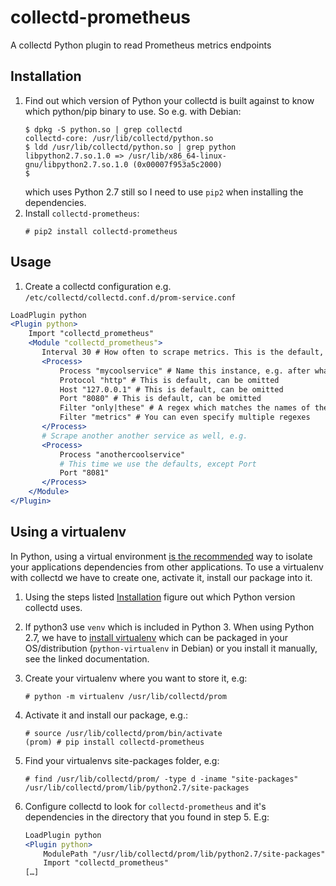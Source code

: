 # collectd-prometheus

A collectd Python plugin to read Prometheus metrics endpoints

## Installation

1. Find out which version of Python your collectd is built against to know
   which python/pip binary to use. So e.g. with Debian:
   ```terminal
   $ dpkg -S python.so | grep collectd
   collectd-core: /usr/lib/collectd/python.so
   $ ldd /usr/lib/collectd/python.so | grep python
   libpython2.7.so.1.0 => /usr/lib/x86_64-linux-gnu/libpython2.7.so.1.0 (0x00007f953a5c2000)
   $
   ```
   which uses Python 2.7 still so I need to use `pip2` when installing the
   dependencies.
1. Install `collectd-prometheus`:
   ```terminal
   # pip2 install collectd-prometheus
   ```

## Usage
1. Create a collectd configuration e.g.
   `/etc/collectd/collectd.conf.d/prom-service.conf`
```apache
LoadPlugin python
<Plugin python>
    Import "collectd_prometheus"
    <Module "collectd_prometheus">
       Interval 30 # How often to scrape metrics. This is the default, can be omitted
       <Process>
           Process "mycoolservice" # Name this instance, e.g. after what service you're scraping
           Protocol "http" # This is default, can be omitted
           Host "127.0.0.1" # This is default, can be omitted
           Port "8080" # This is default, can be omitted
           Filter "only|these" # A regex which matches the names of the metrics you only want to include
           Filter "metrics" # You can even specify multiple regexes
       </Process>
       # Scrape another another service as well, e.g.
       <Process>
           Process "anothercoolservice"
           # This time we use the defaults, except Port
           Port "8081"
       </Process>
    </Module>
</Plugin>
```

## Using a virtualenv
In Python, using a virtual environment [is the
recommended](https://docs.python.org/3/tutorial/venv.html) way to isolate your
applications dependencies from other applications. To use a virtualenv with
collectd we have to create one, activate it, install our package into it.

1. Using the steps listed [Installation](#installation) figure out which Python
   version collectd uses.
1. If python3 use `venv` which is included in Python 3. When using Python 2.7,
   we have to [install
   virtualenv](https://virtualenv.pypa.io/en/latest/installation.html) which
   can be packaged in your OS/distribution (`python-virtualenv` in Debian) or
   you install it manually, see the linked documentation.
1. Create your virtualenv where you want to store it, e.g:
   ```terminal
   # python -m virtualenv /usr/lib/collectd/prom
   ```
1. Activate it and install our package, e.g.:
   ```terminal
   # source /usr/lib/collectd/prom/bin/activate
   (prom) # pip install collectd-prometheus
   ```
1. Find your virtualenvs site-packages folder, e.g:
   ```terminal
   # find /usr/lib/collectd/prom/ -type d -iname "site-packages"
   /usr/lib/collectd/prom/lib/python2.7/site-packages
   ```
1. Configure collectd to look for `collectd-prometheus` and it's dependencies
   in the directory that you found in step 5. E.g:

   ```apache
   LoadPlugin python
   <Plugin python>
       ModulePath "/usr/lib/collectd/prom/lib/python2.7/site-packages" # Right here
       Import "collectd_prometheus"
   […]
   ```
